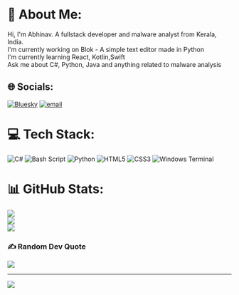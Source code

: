 # 💫 About Me:
Hi, I'm Abhinav. A fullstack developer and malware analyst from Kerala, India.<br>I'm currently working on Blok - A simple text editor made in Python<br>I'm currently learning React, Kotlin,Swift<br>Ask me about C#, Python, Java and anything related to malware analysis


## 🌐 Socials:
[![Bluesky](https://img.shields.io/badge/bluesky-0285FF?style=for-the-badge&logo=bluesky&logoColor=%23FFFFFF)](https://bsky.app/profile/azgkrwpm.bluesky.social) [![email](https://img.shields.io/badge/Email-D14836?logo=gmail&logoColor=white)](mailto:azgk@tutamail.com) 

# 💻 Tech Stack:
![C#](https://img.shields.io/badge/c%23-%23239120.svg?style=for-the-badge&logo=csharp&logoColor=white) ![Bash Script](https://img.shields.io/badge/bash_script-%23121011.svg?style=for-the-badge&logo=gnu-bash&logoColor=white) ![Python](https://img.shields.io/badge/python-3670A0?style=for-the-badge&logo=python&logoColor=ffdd54) ![HTML5](https://img.shields.io/badge/html5-%23E34F26.svg?style=for-the-badge&logo=html5&logoColor=white) ![CSS3](https://img.shields.io/badge/css3-%231572B6.svg?style=for-the-badge&logo=css3&logoColor=white) ![Windows Terminal](https://img.shields.io/badge/Windows%20Terminal-%234D4D4D.svg?style=for-the-badge&logo=windows-terminal&logoColor=white)
# 📊 GitHub Stats:
![](https://github-readme-stats.vercel.app/api?username=azgk1&theme=radical&hide_border=false&include_all_commits=false&count_private=false)<br/>
![](https://github-readme-streak-stats.herokuapp.com/?user=azgk1&theme=radical&hide_border=false)<br/>
![](https://github-readme-stats.vercel.app/api/top-langs/?username=azgk1&theme=radical&hide_border=false&include_all_commits=false&count_private=false&layout=compact)

### ✍️ Random Dev Quote
![](https://quotes-github-readme.vercel.app/api?type=horizontal&theme=gruvbox)

---
[![](https://visitcount.itsvg.in/api?id=azgk1&icon=0&color=0)](https://visitcount.itsvg.in)

<!-- Proudly created with GPRM ( https://gprm.itsvg.in ) -->
